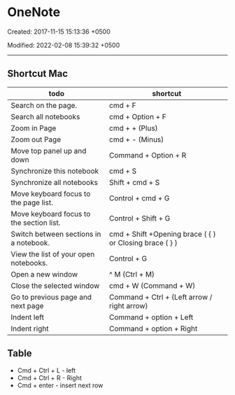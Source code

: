# OneNote

Created: 2017-11-15 15:13:36 +0500

Modified: 2022-02-08 15:39:32 +0500

---

## Shortcut Mac

| todo | shortcut |
|---|---|
| Search on the page. | cmd + F |
| Search all notebooks | cmd + Option + F |
| Zoom in Page | cmd + + (Plus) |
| Zoom out Page | cmd + - (Minus) |
| Move top panel up and down | Command + Option + R |
| Synchronize this notebook | cmd + S |
| Synchronize all notebooks | Shift + cmd + S |
| Move keyboard focus to the page list. | Control + cmd + G |
| Move keyboard focus to the section list. | Control + Shift + G |
| Switch between sections in a notebook. | cmd + Shift +Opening brace ( { ) or Closing brace ( } ) |
| View the list of your open notebooks. | Control + G |
| Open a new window | ^ M (Ctrl + M) |
| Close the selected window | cmd + W (Command + W) |
| Go to previous page and next page | Command + Ctrl + (Left arrow / right arrow) |
| Indent left  | Command + option + Left  |
| Indent right | Command + option + Right |

## Table

- Cmd + Ctrl + L - left
- Cmd + Ctrl + R - Right
- Cmd + enter - insert next row
